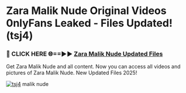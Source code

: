 # Zara Malik Nude Original Videos 0nlyFans Leaked - Files Updated! (tsj4)

<h3>🔴 CLICK HERE 🌐==►► <a href="https://tinyurl.com/yc6ubb5a" rel="nofollow">Zara Malik Nude Updated Files</a></h3>

Get Zara Malik Nude and all content. Now you can access all videos and pictures of Zara Malik Nude. New Updated Files 2025!

[![tsj4](https://i.imgur.com/7eu0CRL.gif)](https://tinyurl.com/yc6ubb5a)
malik nude